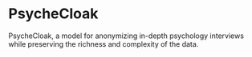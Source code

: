 # PsycheCloak
PsycheCloak, a model for anonymizing in-depth psychology interviews while preserving the richness and complexity of the data.
